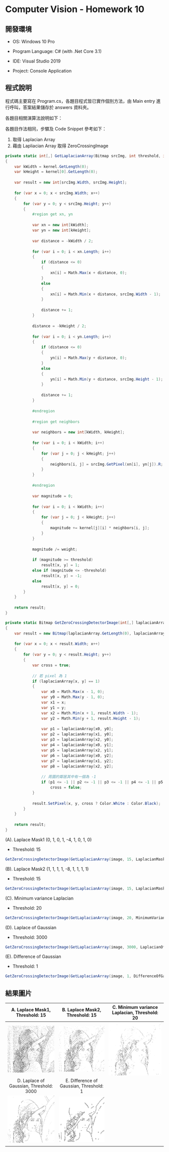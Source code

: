 # Computer Vision - Homework 10

## 開發環境

- OS: Windows 10 Pro

- Program Language: C# (with .Net Core 3.1)
- IDE: Visual Studio 2019
- Project: Console Application

## 程式說明

程式碼主要寫在 Program.cs，各題目程式皆已實作個別方法，由 Main entry 進行呼叫，答案結果儲存於 answers 資料夾。

各題目相關演算法說明如下：

各題目作法相同，步驟及 Code Snippet 參考如下：

1. 取得 Laplacian Array
2. 藉由 Lapliacian Array 取得 ZeroCrossingImage

``` c#
private static int[,] GetLaplacianArray(Bitmap srcImg, int threshold, int[][] kernel, int weight = 1)
{
    var kWidth = kernel.GetLength(0);
    var kHeight = kernel[0].GetLength(0);

    var result = new int[srcImg.Width, srcImg.Height];

    for (var x = 0; x < srcImg.Width; x++)
    {
        for (var y = 0; y < srcImg.Height; y++)
        {
            #region get xn, yn

            var xn = new int[kWidth];
            var yn = new int[kHeight];

            var distance = -kWidth / 2;
            
            for (var i = 0; i < xn.Length; i++)
            {
                if (distance <= 0)
                {
                    xn[i] = Math.Max(x + distance, 0);
                }
                else
                {
                    xn[i] = Math.Min(x + distance, srcImg.Width - 1);
                }

                distance += 1;
            }

            distance = -kHeight / 2;

            for (var i = 0; i < yn.Length; i++)
            {
                if (distance <= 0)
                {
                    yn[i] = Math.Max(y + distance, 0);
                }
                else
                {
                    yn[i] = Math.Min(y + distance, srcImg.Height - 1);
                }

                distance += 1;
            }

            #endregion

            #region get neighbors

            var neighbors = new int[kWidth, kHeight];

            for (var i = 0; i < kWidth; i++)
            {
                for (var j = 0; j < kHeight; j++)
                {
                    neighbors[i, j] = srcImg.GetPixel(xn[i], yn[j]).R;
                }
            }

            #endregion

            var magnitude = 0;

            for (var i = 0; i < kWidth; i++)
            {
                for (var j = 0; j < kHeight; j++)
                {
                    magnitude += kernel[j][i] * neighbors[i, j];
                }
            }

            magnitude /= weight;

            if (magnitude >= threshold)
                result[x, y] = 1;
            else if (magnitude <= -threshold)
                result[x, y] = -1;
            else
                result[x, y] = 0;
        }
    }

    return result;
}
```

``` c#
private static Bitmap GetZeroCrossingDetectorImage(int[,] laplacianArray)
{
    var result = new Bitmap(laplacianArray.GetLength(0), laplacianArray.GetLength(1));

    for (var x = 0; x < result.Width; x++)
    {
        for (var y = 0; y < result.Height; y++)
        {
            var cross = true;
            
            // 若 pixel 為 1
            if (laplacianArray[x, y] == 1)
            {
                var x0 = Math.Max(x - 1, 0);
                var y0 = Math.Max(y - 1, 0);
                var x1 = x;
                var y1 = y;
                var x2 = Math.Min(x + 1, result.Width - 1);
                var y2 = Math.Min(y + 1, result.Height - 1);

                var p1 = laplacianArray[x0, y0];
                var p2 = laplacianArray[x1, y0];
                var p3 = laplacianArray[x2, y0];
                var p4 = laplacianArray[x0, y1];
                var p5 = laplacianArray[x2, y1];
                var p6 = laplacianArray[x0, y2];
                var p7 = laplacianArray[x1, y2];
                var p8 = laplacianArray[x2, y2];

                // 周圍的鄰居其中有一個為 -1
                if (p1 <= -1 || p2 <= -1 || p3 <= -1 || p4 <= -1 || p5 <= -1 || p6 <= -1 || p7 <= -1)
                    cross = false;
            }

            result.SetPixel(x, y, cross ? Color.White : Color.Black);
        }
    }

    return result;
}
```



(A). Laplace Mask1 (0, 1, 0, 1, -4, 1, 0, 1, 0)

* Threshold: 15

```c#
GetZeroCrossingDetectorImage(GetLaplacianArray(image, 15, LaplacianMask1Kernel));
```

(B). Laplace Mask2 (1, 1, 1, 1, -8, 1, 1, 1, 1)

* Threshold: 15

``` c#
GetZeroCrossingDetectorImage(GetLaplacianArray(image, 15, LaplacianMask2Kernel, 3));
```

(C). Minimum variance Laplacian

* Threshold: 20

``` c#
GetZeroCrossingDetectorImage(GetLaplacianArray(image, 20, MinimumVarianceLaplacianKernel, 3))
```

(D). Laplace of Gaussian

* Threshold: 3000

``` c#
GetZeroCrossingDetectorImage(GetLaplacianArray(image, 3000, LaplacianOfGaussiankernel))
```

(E). Difference of Gaussian

* Threshold: 1

``` c#
GetZeroCrossingDetectorImage(GetLaplacianArray(image, 1, DifferenceOfGaussianKernel))
```

## 結果圖片

|               A. Laplace Mask1, Threshold: 15                |               B. Laplace Mask2, Threshold: 15                |         C. Minimum variance Laplacian, Threshold: 20         |
| :----------------------------------------------------------: | :----------------------------------------------------------: | :----------------------------------------------------------: |
| <img src="https://raw.githubusercontent.com/seventychi/ntu-csie-computer-vision/main/Hw10/Answers/a.png" style="zoom:50%;" /> | <img src="https://raw.githubusercontent.com/seventychi/ntu-csie-computer-vision/main/Hw10/Answers/b.png" style="zoom:50%;" /> | <img src="https://raw.githubusercontent.com/seventychi/ntu-csie-computer-vision/main/Hw10/Answers/c.png" style="zoom:50%;" /> |
|           D. Laplace of Gaussian, Threshold: 3000            |           E. Difference of Gaussian, Threshold: 1            |                                                              |
| <img src="https://raw.githubusercontent.com/seventychi/ntu-csie-computer-vision/main/Hw10/Answers/d.png" style="zoom:50%;" /> | <img src="https://raw.githubusercontent.com/seventychi/ntu-csie-computer-vision/main/Hw10/Answers/e.png" style="zoom:50%;" /> |                                                              |
|                                                              |                                                              |                                                              |

